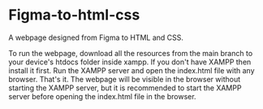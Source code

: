 # Figma-to-html-css
A webpage designed from Figma to HTML and CSS.

To run the webpage, download all the resources from the main branch to your device's htdocs folder inside xampp. If you don't have XAMPP then install it first.
Run the XAMPP server and open the index.html file with any browser. That's it.
The webpage will be visible in the browser without starting the XAMPP server, but it is recommended to start the XAMPP server before opening the index.html file in the browser.
